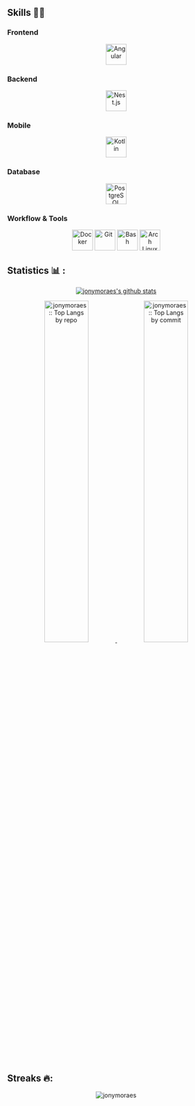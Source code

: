 ## Skills 🧑‍💻

### Frontend

<div align="center">
<img width="48" src="https://user-images.githubusercontent.com/192158954/192158954-f88b5814-d510-4564-b285-dff7d6400dad.png" alt="Angular" title="Angular"/>
</div>

### Backend

<div align="center">
<img width="48" src="https://github.com/marwin1991/profile-technology-icons/assets/136815194/519bfaf3-c242-431e-a269-876979f05574" alt="Nest.js" title="Nest.js"/>
</div>

### Mobile

<div align="center">
<img width="48" src="https://user-images.githubusercontent.com/185062810/185062810-7ee0c3d2-17f2-4a98-9d8a-a9576947692b.png" alt="Kotlin" title="Kotlin"/>
</div>

### Database

<div align="center">
<img width="48" src="https://user-images.githubusercontent.com/117208740/bfb78400.png" alt="PostgreSQL" title="PostgreSQL"/>
</div>

### Workflow & Tools

<div align="center">
<img width="48" src="https://user-images.githubusercontent.com/117207330/263ba280.png" alt="Docker" title="Docker"/>
<img width="48" src="https://github.com/marwin1991/profile-technology-icons/assets/136815194/a57a85ba-e2dd-4036-85b6-7e1532391627" alt="Git" title="Git"/>
<img width="48" src="https://user-images.githubusercontent.com/192158606/7c2ef6bd.png" alt="Bash" title="Bash"/>
<img width="48" src="https://upload.wikimedia.org/wikipedia/commons/a/ab/Archlinux-icon-crystal-64.svg" alt="Arch Linux" title="Arch Linux"/>
</div>

## Statistics 📊 :

<p align="center">
<a href="https://github.com/jonymoraes/github-readme-stats">
<img align="center" src="https://github-readme-stats.vercel.app/api?username=jonymoraes&show_icons=true&include_all_commits=true&theme=gruvbox&hide_border=true" alt="jonymoraes's github stats" />
</p>
<p align="center">
  <a href="https://github.com/jonymoraes/">
  <img width="45%" src="https://github-profile-summary-cards.vercel.app/api/cards/repos-per-language?username=jonymoraes&theme=gruvbox&layout=compact&hide_border=true"
  alt="jonymoraes :: Top Langs by repo" />
  </a>
  <a>
  <img width="45%" src="https://github-profile-summary-cards.vercel.app/api/cards/most-commit-language?username=jonymoraes&theme=gruvbox&layout=compact&hide_border=true"
  alt="jonymoraes :: Top Langs by commit" />
  </a>
</p>

## Streaks 🔥:

<p align="center"><img src="https://github-readme-streak-stats.herokuapp.com/?user=jonymoraes&theme=tokyonight_duo" alt="jonymoraes" /></p>

<br>
